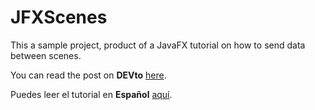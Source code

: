 # JFXScenes

This a sample project, product of a JavaFX tutorial on how to send data between scenes.

You can read the post on **DEVto** [here](https://dev.to/devtony101/javafx-3-ways-of-passing-information-between-scenes-1bm8).

Puedes leer el tutorial en **Español** [aquí](https://medium.com/@devtony101/tutorial-javafx-cbe534aa3a98).
